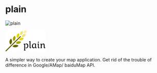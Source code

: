 # plain 

![plain](https://travis-ci.org/XingzheFE/plain.svg?branch=master)

![plain](./plain.png)

A simpler way to create your map application. Get rid of the trouble of difference in Google/AMap/ baiduMap API.